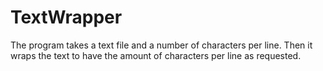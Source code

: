 # TextWrapper
The program takes a text file and a number of characters per line. Then it wraps the text to have the amount of characters per line as requested.
